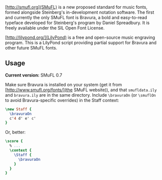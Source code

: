 [http://smufl.org](SMuFL) is a new proposed standard for music fonts, formed alongside Steinberg's in-development notation software. The first and currently the only SMuFL font is Bravura, a bold and easy-to-read typeface developed for Steinberg's program by Daniel Spreadbury. It is freely available under the SIL Open Font License.

[http://lilypond.org/](LilyPond) is a free and open-source music engraving program. This is a LilyPond script providing partial support for Bravura and other future SMuFL fonts.

## Usage ##

**Current version:** SMuFL 0.7

Make sure Bravura is installed on your system (get it from [http://www.smufl.org/fonts/](the SMuFL website)), and that `smufldata.ily` and `bravura.ily` are in the same directory. Include `\bravuraOn` (or `\smuflOn` to avoid Bravura-specific overrides) in the Staff context:

```lilypond
\new Staff {
  \bravuraOn
  c'4 d' e' c'
}
```

Or, better:

```lilypond
\score {
  % ...
  \context {
    \Staff {
      \bravuraOn
    }
  }
}
```
